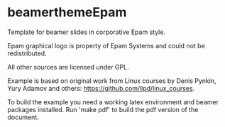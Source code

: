 beamerthemeEpam
===============

Template for beamer slides in corporative Epam style.

Epam graphical logo is property of Epam Systems and could not be redistributed.

All other sources are licensed under GPL.

Example is based on original work from Linux courses by Denis Pynkin, Yury Adamov and others: https://github.com/llpd/linux_courses.

To build the example you need a working latex environment and beamer packages installed. Run 'make pdf' to build the pdf version of the document.
